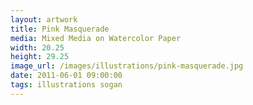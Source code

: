 ```yaml
---
layout: artwork
title: Pink Masquerade
media: Mixed Media on Watercolor Paper
width: 20.25
height: 29.25
image_url: /images/illustrations/pink-masquerade.jpg
date: 2011-06-01 09:00:00
tags: illustrations sogan
---
```

